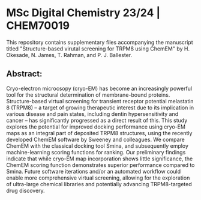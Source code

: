 # MSc Digital Chemistry 23/24 | CHEM70019
This repository contains supplementary files accompanying the manuscript titled "Structure-based virutal screening for TRPM8 using ChemEM" by H. Okesade, N. James, T. Rahman, and P. J. Ballester.
## Abstract: 
Cryo-electron microcsopy (cryo-EM) has become an increasingly powerful tool for the structural determination of membrane-bound proteins. Structure-based virtual screening for transient receptor potential melastatin 8 (TRPM8) – a target of growing therapeutic interest due to its implication in various disease and pain states, including dentin hypersensitivity and cancer – has significantly progressed as a direct result of this. This study explores the potential for improved docking performance using cryo-EM maps as an integral part of deposited TRPM8 structures, using the recently developed ChemEM software by Sweeney and colleagues. We compare ChemEM with the classical docking tool Smina, and 
subsequently employ machine-learning scoring functions for ranking. Our preliminary findings indicate that while cryo-EM map incorporation shows little significance, the ChemEM scoring function demonstrates superior performance compared to Smina. Future software iterations and/or an automated workflow could enable more comprehensive virtual screening, 
allowing for the exploration of ultra-large chemical libraries and potentially advancing TRPM8-targeted drug discovery.
